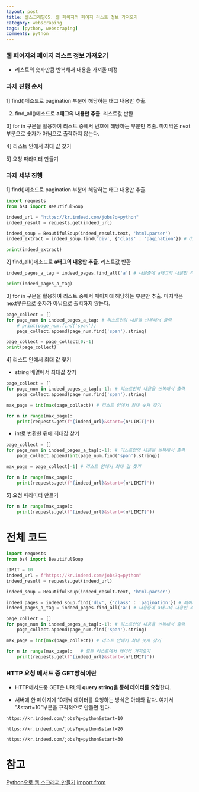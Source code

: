 ```yaml
---
layout: post
title: 웹스크래핑05. 웹 페이지의 페이지 리스트 정보 가져오기
category: webscraping
tags: [python, webscraping]
comments: python
---
```


### 웹 페이지의 페이지 리스트 정보 가져오기

- 리스트의 숫자만큼 반복해서 내용을 가져올 예정
    
### 과제 진행 순서

1] find()메소드로 pagination 부분에 해당하는 태그 내용만 추출.

2) find_all()메소드로 **a태그의 내용만 추출**. 리스트값 반환

3] for in 구문을 활용하여 리스트 중에서 번호에 해당하는 부분만 추출. 마지막은 next부분으로 숫자가 아님으로 출력하지 않는다.

4] 리스트 안에서 최대 값 찾기

5] 요청 파라미터 만들기

### 과제 세부 진행

1] find()메소드로 pagination 부분에 해당하는 태그 내용만 추출.

```python
import requests
from bs4 import BeautifulSoup

indeed_url = "https://kr.indeed.com/jobs?q=python"
indeed_result = requests.get(indeed_url)

indeed_soup = BeautifulSoup(indeed_result.text, 'html.parser')
indeed_extract = indeed_soup.find('div', {'class' : 'pagination'}) # div태그안의 pagination 클래스 태그를 추출한다. find()메소드로 리턴값은 한 줄의 태그이다!

print(indeed_extract)
```

2] find_all()메소드로 **a태그의 내용만 추출**. 리스트값 반환


```python
indeed_pages_a_tag = indeed_pages.find_all('a') # 내용중에 a태그의 내용만 리스트로 반환

print(indeed_pages_a_tag)
```

3] for in 구문을 활용하여 리스트 중에서 페이지에 해당하는 부분만 추출. 마지막은 next부분으로 숫자가 아님으로 출력하지 않는다.

```python
page_collect = []
for page_num in indeed_pages_a_tag: # 리스트안의 내용을 반복해서 출력
    # print(page_num.find('span'))
    page_collect.append(page_num.find('span').string)

page_collect = page_collect[0:-1]
print(page_collect)
```

4] 리스트 안에서 최대 값 찾기

- string 배열에서 최대값 찾기

```python
page_collect = []
for page_num in indeed_pages_a_tag[:-1]: # 리스트안의 내용을 반복해서 출력
    page_collect.append(page_num.find('span').string)

max_page = int(max(page_collect)) # 리스트 안에서 최대 숫자 찾기

for n in range(max_page):
    print(requests.get(f"{indeed_url}&start={n*LIMIT}"))
```

- int로 변환한 뒤에 최대값 찾기

```python
page_collect = []
for page_num in indeed_pages_a_tag[:-1]: # 리스트안의 내용을 반복해서 출력
    page_collect.append(int(page_num.find('span').string))

max_page = page_collect[-1] # 리스트 안에서 최대 값 찾기

for n in range(max_page):
    print(requests.get(f"{indeed_url}&start={n*LIMIT}"))
```

5] 요청 파라미터 만들기

```python
for n in range(max_page):
    print(requests.get(f"{indeed_url}&start={n*LIMIT}"))
```

# 전체 코드

```python
import requests
from bs4 import BeautifulSoup

LIMIT = 10
indeed_url = f"https://kr.indeed.com/jobs?q=python"
indeed_result = requests.get(indeed_url)

indeed_soup = BeautifulSoup(indeed_result.text, 'html.parser')

indeed_pages = indeed_soup.find('div', {'class' : 'pagination'}) # 페이지네이션 클래스의 내용만 추출
indeed_pages_a_tag = indeed_pages.find_all('a') # 내용중에 a태그의 내용만 리스트로 반환

page_collect = []
for page_num in indeed_pages_a_tag[:-1]: # 리스트안의 내용을 반복해서 출력
    page_collect.append(page_num.find('span').string)

max_page = int(max(page_collect)) # 리스트 안에서 최대 숫자 찾기

for n in range(max_page):   # 모든 리스트에서 데이터 가져오기
    print(requests.get(f"{indeed_url}&start={n*LIMIT}"))

```

### HTTP 요청 메서드 중 GET방식이란

- HTTP메서드중 GET은 URL의 **query string을 통해 데이터를 요청**한다.

- 서버에 한 페이지에 10개씩 데이터를 요청하는 방식은 아래와 같다. 여기서 "&start=10"부분을 규칙적으로 만들면 된다.

```
https://kr.indeed.com/jobs?q=python&start=10

https://kr.indeed.com/jobs?q=python&start=20

https://kr.indeed.com/jobs?q=python&start=30
```


# 참고

[Python으로 웹 스크래퍼 만들기](https://nomadcoders.co/python-for-beginners/lectures/118)
[import from](http://cloudrain21.com/python-difference-between-import-from-import)
